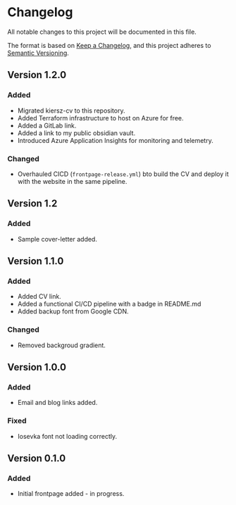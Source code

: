 # Changelog

All notable changes to this project will be documented in this file.

The format is based on [Keep a Changelog](https://keepachangelog.com/en/1.0.0/),
and this project adheres to [Semantic Versioning](https://semver.org/spec/v2.0.0.html).

## Version 1.2.0

### Added

* Migrated kiersz-cv to this repository.
* Added Terraform infrastructure to host on Azure for free.
* Added a GitLab link.
* Added a link to my public obsidian vault.
* Introduced Azure Application Insights for monitoring and telemetry.

### Changed

* Overhauled CICD (`frontpage-release.yml`) bto build the CV and deploy it with the website in the same pipeline.

## Version 1.2

### Added

* Sample cover-letter added.

## Version 1.1.0

### Added 

* Added CV link.
* Added a functional CI/CD pipeline with a badge in README.md
* Added backup font from Google CDN.

### Changed

* Removed backgroud gradient.

## Version 1.0.0

### Added

* Email and blog links added.
### Fixed

* Iosevka font not loading correctly.

## Version 0.1.0

### Added

* Initial frontpage added - in progress.
